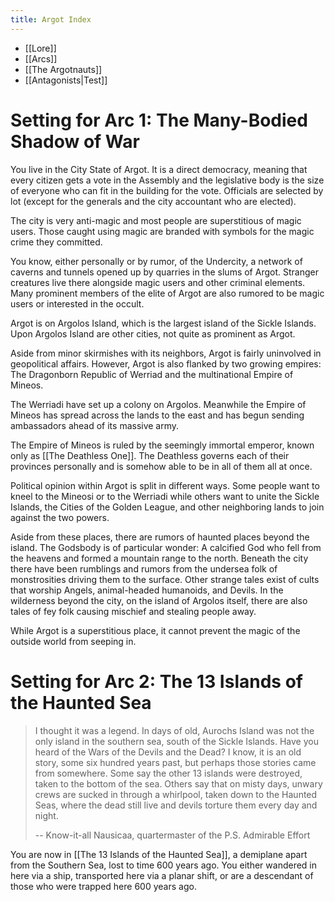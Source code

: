 ```yaml
---
title: Argot Index
---
```

- [[Lore]]
- [[Arcs]]
- [[The Argotnauts]]
- [[Antagonists|Test]]

# Setting for Arc 1: The Many-Bodied Shadow of War

You live in the City State of Argot. It is a direct democracy, meaning that every citizen gets a vote in the Assembly and the legislative body is the size of everyone who can fit in the building for the vote. Officials are selected by lot (except for the generals and the city accountant who are elected).

The city is very anti-magic and most people are superstitious of magic users. Those caught using magic are branded with symbols for the magic crime they committed. 

You know, either personally or by rumor, of the Undercity, a network of caverns and tunnels opened up by quarries in the slums of Argot. Stranger creatures live there alongside magic users and other criminal elements. Many prominent members of the elite of Argot are also rumored to be magic users or interested in the occult.

Argot is on Argolos Island, which is the largest island of the Sickle Islands. Upon Argolos Island are other cities, not quite as prominent as Argot.

Aside from minor skirmishes with its neighbors, Argot is fairly uninvolved in geopolitical affairs. However, Argot is also flanked by two growing empires: The Dragonborn Republic of Werriad and the multinational Empire of Mineos.

The Werriadi have set up a colony on Argolos. Meanwhile the Empire of Mineos has spread across the lands to the east and has begun sending ambassadors ahead of its massive army. 

The Empire of Mineos is ruled by the seemingly immortal emperor, known only as [[The Deathless One]]. The Deathless governs each of their provinces personally and is somehow able to be in all of them all at once.

Political opinion within Argot is split in different ways. Some people want to kneel to the Mineosi or to the Werriadi while others want to unite the Sickle Islands, the Cities of the Golden League, and other neighboring lands to join against the two powers. 

Aside from these places, there are rumors of haunted places beyond the island. The Godsbody is of particular wonder: A calcified God who fell from the heavens and formed a mountain range to the north. Beneath the city there have been rumblings and rumors from the undersea folk of monstrosities driving them to the surface. Other strange tales exist of cults that worship Angels, animal-headed humanoids, and Devils. In the wilderness beyond the city, on the island of Argolos itself, there are also tales of fey folk causing mischief and stealing people away. 

While Argot is a superstitious place, it cannot prevent the magic of the outside world from seeping in.

# Setting for Arc 2: The 13 Islands of the Haunted Sea


> I thought it was a legend. In days of old, Aurochs Island was not the only island in the southern sea, south of the Sickle Islands. Have you heard of the  Wars of the Devils and the Dead? I know, it is an old story, some six hundred years past, but perhaps those stories came from somewhere. Some say the other 13 islands were destroyed, taken to the bottom of the sea. Others say that on misty days, unwary crews are sucked in through a whirlpool, taken down to the Haunted Seas, where the dead still live and devils torture them every day and night.
> 
>  -- Know-it-all Nausicaa, quartermaster of the P.S. Admirable Effort

 

You are now in [[The 13 Islands of the Haunted Sea]], a demiplane apart from the Southern Sea, lost to time 600 years ago. You either wandered in here via a ship, transported here via a planar shift, or are a descendant of those who were trapped here 600 years ago. 